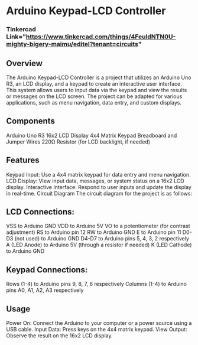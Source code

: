 # Arduino Keypad-LCD Controller

### Tinkercad Link="https://www.tinkercad.com/things/4FeuldNTN0U-mighty-bigery-maimu/editel?tenant=circuits"

## Overview
The Arduino Keypad-LCD Controller is a project that utilizes an Arduino Uno R3, an LCD display, and a keypad to create an interactive user interface. This system allows users to input data via the keypad and view the results or messages on the LCD screen. The project can be adapted for various applications, such as menu navigation, data entry, and custom displays.

## Components
Arduino Uno R3
16x2 LCD Display
4x4 Matrix Keypad
Breadboard and Jumper Wires
220Ω Resistor (for LCD backlight, if needed)

## Features
Keypad Input: Use a 4x4 matrix keypad for data entry and menu navigation.
LCD Display: View input data, messages, or system status on a 16x2 LCD display.
Interactive Interface: Respond to user inputs and update the display in real-time.
Circuit Diagram
The circuit diagram for the project is as follows:

## LCD Connections:

VSS to Arduino GND
VDD to Arduino 5V
VO to a potentiometer (for contrast adjustment)
RS to Arduino pin 12
RW to Arduino GND
E to Arduino pin 11
D0-D3 (not used) to Arduino GND
D4-D7 to Arduino pins 5, 4, 3, 2 respectively
A (LED Anode) to Arduino 5V (through a resistor if needed)
K (LED Cathode) to Arduino GND

## Keypad Connections:

Rows (1-4) to Arduino pins 9, 8, 7, 6 respectively
Columns (1-4) to Arduino pins A0, A1, A2, A3 respectively

## Usage
Power On: Connect the Arduino to your computer or a power source using a USB cable.
Input Data: Press keys on the 4x4 matrix keypad.
View Output: Observe the result on the 16x2 LCD display.
